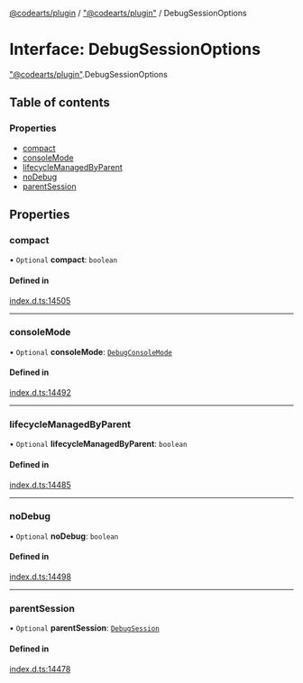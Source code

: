 [@codearts/plugin](../README.md) / ["@codearts/plugin"](../modules/_codearts_plugin_.md) / DebugSessionOptions

# Interface: DebugSessionOptions

["@codearts/plugin"](../modules/_codearts_plugin_.md).DebugSessionOptions

## Table of contents

### Properties

- [compact](codearts_plugin_.DebugSessionOptions.md#compact)
- [consoleMode](codearts_plugin_.DebugSessionOptions.md#consolemode)
- [lifecycleManagedByParent](codearts_plugin_.DebugSessionOptions.md#lifecyclemanagedbyparent)
- [noDebug](codearts_plugin_.DebugSessionOptions.md#nodebug)
- [parentSession](codearts_plugin_.DebugSessionOptions.md#parentsession)

## Properties

### compact

• `Optional` **compact**: `boolean`

#### Defined in

[index.d.ts:14505](https://github.com/huaweicloud/cloudide-plugin-api/blob/d4de966/index.d.ts#L14505)

___

### consoleMode

• `Optional` **consoleMode**: [`DebugConsoleMode`](../enums/codearts_plugin_.DebugConsoleMode.md)

#### Defined in

[index.d.ts:14492](https://github.com/huaweicloud/cloudide-plugin-api/blob/d4de966/index.d.ts#L14492)

___

### lifecycleManagedByParent

• `Optional` **lifecycleManagedByParent**: `boolean`

#### Defined in

[index.d.ts:14485](https://github.com/huaweicloud/cloudide-plugin-api/blob/d4de966/index.d.ts#L14485)

___

### noDebug

• `Optional` **noDebug**: `boolean`

#### Defined in

[index.d.ts:14498](https://github.com/huaweicloud/cloudide-plugin-api/blob/d4de966/index.d.ts#L14498)

___

### parentSession

• `Optional` **parentSession**: [`DebugSession`](codearts_plugin_.DebugSession.md)

#### Defined in

[index.d.ts:14478](https://github.com/huaweicloud/cloudide-plugin-api/blob/d4de966/index.d.ts#L14478)
